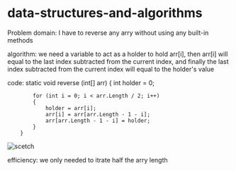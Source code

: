 # data-structures-and-algorithms

Problem domain: I have to reverse any arry without using any built-in methods

algorithm: we need a variable to act as a holder to hold arr[i], then arr[i] will 
equal to the last index subtracted from the current index, and finally the last index 
subtracted from the current index will equal to the holder's value

code: 
static void reverse (int[] arr)
        {
            int holder = 0;
  
            for (int i = 0; i < arr.Length / 2; i++)
            {
                holder = arr[i];
                arr[i] = arr[arr.Length - 1 - i];
                arr[arr.Length - 1 - i] = holder;
            }
        }

 ![scetch](./reverse-arry.png)

 efficiency: we only needed to itrate half the arry length

